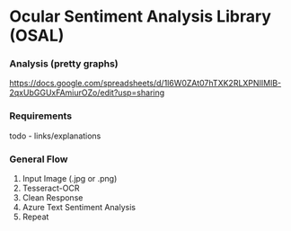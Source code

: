 # Ocular Sentiment Analysis Library (OSAL)

### Analysis (pretty graphs)
https://docs.google.com/spreadsheets/d/1l6W0ZAt07hTXK2RLXPNIIMlB-2qxUbGGUxFAmiurOZo/edit?usp=sharing

### Requirements
todo - links/explanations

### General Flow
1. Input Image (.jpg or .png)
2. Tesseract-OCR
3. Clean Response
4. Azure Text Sentiment Analysis
5. Repeat
